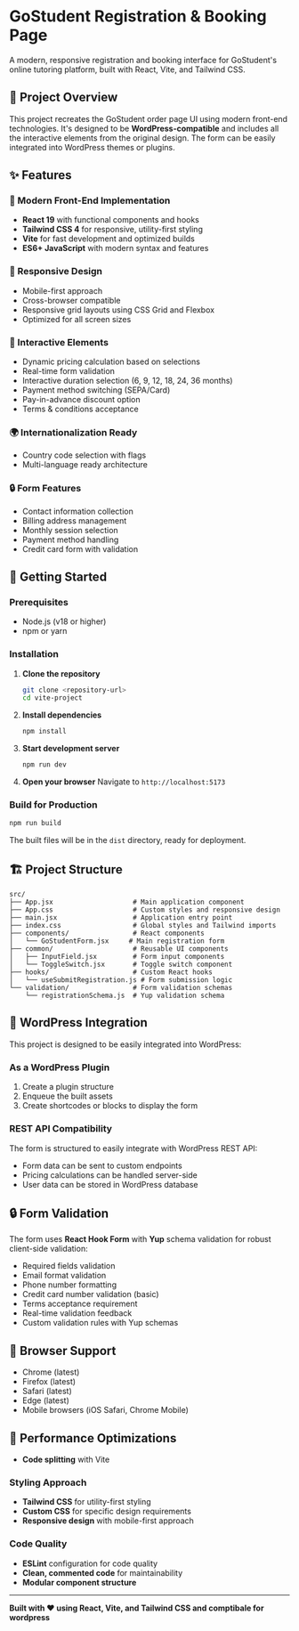 # GoStudent Registration & Booking Page

A modern, responsive registration and booking interface for GoStudent's online tutoring platform, built with React, Vite, and Tailwind CSS.

## 🎯 Project Overview

This project recreates the GoStudent order page UI using modern front-end technologies. It's designed to be **WordPress-compatible** and includes all the interactive elements from the original design. The form can be easily integrated into WordPress themes or plugins.

## ✨ Features

### 🎨 Modern Front-End Implementation
- **React 19** with functional components and hooks
- **Tailwind CSS 4** for responsive, utility-first styling
- **Vite** for fast development and optimized builds
- **ES6+ JavaScript** with modern syntax and features

### 📱 Responsive Design
- Mobile-first approach
- Cross-browser compatible
- Responsive grid layouts using CSS Grid and Flexbox
- Optimized for all screen sizes

### 🔧 Interactive Elements
- Dynamic pricing calculation based on selections
- Real-time form validation
- Interactive duration selection (6, 9, 12, 18, 24, 36 months)
- Payment method switching (SEPA/Card)
- Pay-in-advance discount option
- Terms & conditions acceptance

### 🌍 Internationalization Ready
- Country code selection with flags
- Multi-language ready architecture

### 🔒 Form Features
- Contact information collection
- Billing address management
- Monthly session selection
- Payment method handling
- Credit card form with validation

## 🚀 Getting Started

### Prerequisites
- Node.js (v18 or higher)
- npm or yarn

### Installation

1. **Clone the repository**
   ```bash
   git clone <repository-url>
   cd vite-project
   ```

2. **Install dependencies**
   ```bash
   npm install
   ```

3. **Start development server**
   ```bash
   npm run dev
   ```

4. **Open your browser**
   Navigate to `http://localhost:5173`

### Build for Production

```bash
npm run build
```

The built files will be in the `dist` directory, ready for deployment.

## 🏗️ Project Structure

```
src/
├── App.jsx                    # Main application component
├── App.css                    # Custom styles and responsive design
├── main.jsx                   # Application entry point
├── index.css                  # Global styles and Tailwind imports
├── components/                # React components
│   └── GoStudentForm.jsx     # Main registration form
├── common/                    # Reusable UI components
│   ├── InputField.jsx         # Form input components
│   └── ToggleSwitch.jsx       # Toggle switch component
├── hooks/                     # Custom React hooks
│   └── useSubmitRegistration.js # Form submission logic
└── validation/                # Form validation schemas
    └── registrationSchema.js  # Yup validation schema
```


## 🔧 WordPress Integration

This project is designed to be easily integrated into WordPress:

### As a WordPress Plugin
1. Create a plugin structure
2. Enqueue the built assets
3. Create shortcodes or blocks to display the form

### REST API Compatibility
The form is structured to easily integrate with WordPress REST API:
- Form data can be sent to custom endpoints
- Pricing calculations can be handled server-side
- User data can be stored in WordPress database


## 🔒 Form Validation

The form uses **React Hook Form** with **Yup** schema validation for robust client-side validation:

- Required fields validation
- Email format validation  
- Phone number formatting
- Credit card number validation (basic)
- Terms acceptance requirement
- Real-time validation feedback
- Custom validation rules with Yup schemas

## 🎯 Browser Support

- Chrome (latest)
- Firefox (latest)
- Safari (latest)
- Edge (latest)
- Mobile browsers (iOS Safari, Chrome Mobile)

## 🚀 Performance Optimizations

- **Code splitting** with Vite

### Styling Approach
- **Tailwind CSS** for utility-first styling
- **Custom CSS** for specific design requirements
- **Responsive design** with mobile-first approach

### Code Quality
- **ESLint** configuration for code quality
- **Clean, commented code** for maintainability
- **Modular component structure**

---

**Built with ❤️ using React, Vite, and Tailwind CSS and comptibale for wordpress**
